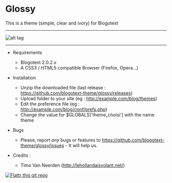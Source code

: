 Glossy
======

This is a theme (simple, clear and ivory) for Blogotext

---

![alt tag](http://www.xoofoo.org/uploads/thm_blogotext/glossy.png)

---

- Requirements
  * Blogotext 2.0.2.x
  * A CSS3 / HTML5 compatible Browser (Firefox, Opera…)

- Installation
  * Unzip the downloaded file (last release : https://github.com/blogotext-theme/glossy/releases)
  * Upload folder to your site (eg : http://example.com/blog/themes)
  * Edit the preference file  (eg : http://example.com/blog/conf/prefs.php)
  * Change the value for $GLOBALS['theme_choisi'] with the name theme

- Bugs
  * Please, report *any* bugs or features to https://github.com/blogotext-theme/glossy/issues - It will help us.

- Credits :
  * Timo Van Neerden (http://lehollandaisvolant.net/)



 [![Flattr this git repo](http://api.flattr.com/button/flattr-badge-large.png)](http://flattr.com/thing/734525/Blogotext)
